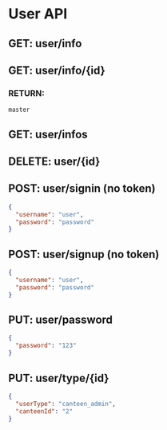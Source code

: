 # User API

## GET: user/info

## GET: user/info/{id}

### RETURN: 
    master

## GET: user/infos

## DELETE: user/{id}

## POST: user/signin (no token)

```json
{
  "username": "user",
  "password": "password"
}
```

## POST: user/signup (no token)

```json
{
  "username": "user",
  "password": "password"
}
```

## PUT: user/password

```json
{
  "password": "123"
}
```

## PUT: user/type/{id}

```json
{
  "userType": "canteen_admin",
  "canteenId": "2"
}
```
